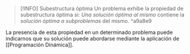 > [!INFO] Subestructura óptima
> Un problema exhibe la propiedad de subestructura óptima si:
> *Una solución óptima al mismo* contiene la *solución óptima a subproblemas* del mismo.
^a9a8e9

La presencia de esta propiedad en un determinado problema puede indicarnos que su solución puede abordarse mediante la aplicación de [[Programación Dinámica]].
